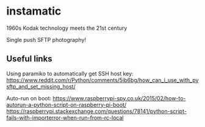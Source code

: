 # instamatic
1960s Kodak technology meets the 21st century

Single push SFTP photography!



## Useful links ##
Using paramiko to automatically get SSH host key:
https://www.reddit.com/r/Python/comments/5ib6bg/how_can_i_use_with_pysftp_and_set_missing_host/

Auto-run on boot:
https://www.raspberrypi-spy.co.uk/2015/02/how-to-autorun-a-python-script-on-raspberry-pi-boot/
https://raspberrypi.stackexchange.com/questions/78141/python-script-fails-with-importerror-when-run-from-rc-local
